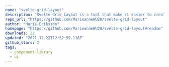 ```yaml
---
name: "svelte-grid-layout"
description: "Svelte Grid Layout is a tool that make it easier to create a page template for applications built with Svelte."
repo_url: "https://github.com/MarieanneWU20/svelte-grid-layout"
author: "Marie Eriksson"
homepage: "https://github.com/MarieanneWU20/svelte-grid-layout#readme"
downloads: 22
updated: "2021-12-22T12:52:59.118Z"
github_stars: 2
tags: 
  - component-library
  - ui
---
```

